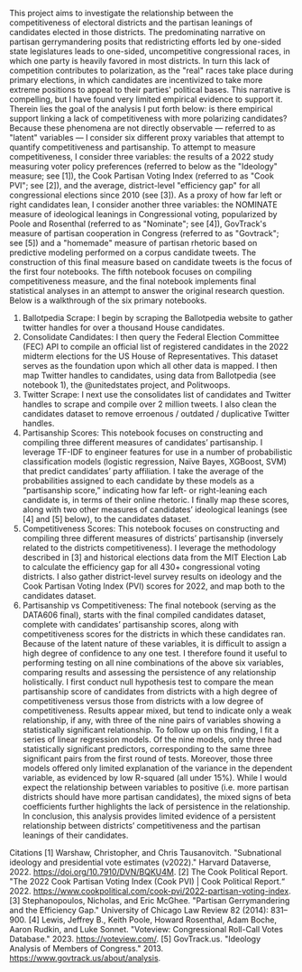 This project aims to investigate the relationship between the competitiveness of electoral districts and the partisan leanings of candidates elected in those districts. The predominating narrative on partisan gerrymandering posits that redistricting efforts led by one-sided state legislatures leads to one-sided, uncompetitive congressional races, in which one party is heavily favored in most districts. In turn this lack of competition contributes to polarization, as the "real" races take place during primary elections, in which candidates are incentivized to take more extreme positions to appeal to their parties' political bases. This narrative is compelling, but I have found very limited empirical evidence to support it. Therein lies the goal of the analysis I put forth below: is there empirical support linking a lack of competitiveness with more polarizing candidates?
Because these phenomena are not directly observable — referred to as "latent" variables — I consider six different proxy variables that attempt to quantify competitiveness and partisanship. To attempt to measure competitiveness, I consider three variables: the results of a 2022 study measuring voter policy preferences (referred to below as the "Ideology" measure; see [1]), the Cook Partisan Voting Index (referred to as "Cook PVI"; see [2]), and the average, district-level "efficiency gap" for all congressional elections since 2010 (see [3]). As a proxy of how far left or right candidates lean, I consider another three variables: the NOMINATE measure of ideological leanings in Congressional voting, popularized by Poole and Rosenthal (referred to as "Nominate"; see [4]), GovTrack's measure of partisan cooperation in Congress (referred to as "Govtrack"; see [5]) and a "homemade" measure of partisan rhetoric based on predictive modeling performed on a corpus candidate tweets. The construction of this final measure based on candidate tweets is the focus of the first four notebooks. The fifth notebook focuses on compiling competitiveness measure, and the final notebook implements final statistical analyses in an attempt to answer the original research question.
Below is a walkthrough of the six primary notebooks.
1.	Ballotpedia Scrape: I begin by scraping the Ballotpedia website to gather twitter handles for over a thousand House candidates.
2.	Consolidate Candidates: I then query the Federal Election Committee (FEC) API to compile an official list of registered candidates in the 2022 midterm elections for the US House of Representatives. This dataset serves as the foundation upon which all other data is mapped. I then map Twitter handles to candidates, using data from Ballotpedia (see notebook 1), the @unitedstates project, and Politwoops. 
3.	Twitter Scrape: I next use the consolidates list of candidates and Twitter handles to scrape and compile over 2 million tweets. I also clean the candidates dataset to remove erroenous / outdated / duplicative Twitter handles.
4.	Partisanship Scores: This notebook focuses on constructing and compiling three different measures of candidates’ partisanship. I leverage TF-IDF to engineer features for use in a number of probabilistic classification models (logistic regression, Naïve Bayes, XGBoost, SVM) that predict candidates’ party affiliation. I take the average of the probabilities assigned to each candidate by these models as a “partisanship score,” indicating how far left- or right-leaning each candidate is, in terms of their online rhetoric. I finally map these scores, along with two other measures of candidates’ ideological leanings (see [4] and [5] below), to the candidates dataset.
5.	Competitiveness Scores: This notebook focuses on constructing and compiling three different measures of districts’ partisanship (inversely related to the districts competitiveness). I leverage the methodology described in [3] and historical elections data from the MIT Election Lab to calculate the efficiency gap for all 430+ congressional voting districts. I also gather district-level survey results on ideology and the Cook Partisan Voting Index (PVI) scores for 2022, and map both to the candidates dataset.
6.	Partisanship vs Competitiveness: The final notebook (serving as the DATA606 final), starts with the final compiled candidates dataset, complete with candidates’ partisanship scores, along with competitiveness scores for the districts in which these candidates ran. Because of the latent nature of these variables, it is difficult to assign a high degree of confidence to any one test. I therefore found it useful to performing testing on all nine combinations of the above six variables, comparing results and assessing the persistence of any relationship holistically. I first conduct null hypothesis test to compare the mean partisanship score of candidates from districts with a high degree of competitiveness versus those from districts with a low degree of competitiveness. Results appear mixed, but tend to indicate only a weak relationship, if any, with three of the nine pairs of variables showing a statistically significant relationship. To follow up on this finding, I fit a series of linear regression models. Of the nine models, only three had statistically significant predictors, corresponding to the same three significant pairs from the first round of tests. Moreover, those three models offered only limited explanation of the variance in the dependent variable, as evidenced by low R-squared (all under 15%). While I would expect the relationship between variables to positive (i.e. more partisan districts should have more partisan candidates), the mixed signs of beta coefficients further highlights the lack of persistence in the relationship.
In conclusion, this analysis provides limited evidence of a persistent relationship between districts’ competitiveness and the partisan leanings of their candidates. 

Citations
[1] Warshaw, Christopher, and Chris Tausanovitch. "Subnational ideology and presidential vote estimates (v2022)." Harvard Dataverse, 2022. https://doi.org/10.7910/DVN/BQKU4M.
[2] The Cook Political Report. "The 2022 Cook Partisan Voting Index (Cook PVI) | Cook Political Report.“ 2022. https://www.cookpolitical.com/cook-pvi/2022-partisan-voting-index. 
[3] Stephanopoulos, Nicholas, and Eric McGhee. "Partisan Gerrymandering and the Efficiency Gap." University of Chicago Law Review 82 (2014): 831–900.
[4] Lewis, Jeffrey B., Keith Poole, Howard Rosenthal, Adam Boche, Aaron Rudkin, and Luke Sonnet. "Voteview: Congressional Roll-Call Votes Database." 2023. https://voteview.com/.
[5] GovTrack.us. "Ideology Analysis of Members of Congress." 2013. https://www.govtrack.us/about/analysis.
